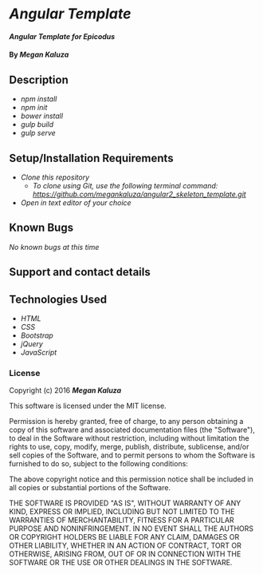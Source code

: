 # _Angular Template_

#### _Angular Template for Epicodus_

#### By _**Megan Kaluza**_

## Description

* _npm install_
* _npm init_
* _bower install_
* _gulp build_
* _gulp serve_


## Setup/Installation Requirements

* _Clone this repository_
    * _To clone using Git, use the following terminal command:_
    _https://github.com/megankaluza/angular2_skeleton_template.git_
* _Open in text editor of your choice_

## Known Bugs

_No known bugs at this time_

## Support and contact details

## Technologies Used

* _HTML_
* _CSS_
* _Bootstrap_
* _jQuery_
* _JavaScript_

### License

Copyright (c) 2016 **_Megan Kaluza_**

This software is licensed under the MIT license.

Permission is hereby granted, free of charge, to any person obtaining a copy of this software and associated documentation files (the "Software"), to deal in the Software without restriction, including without limitation the rights to use, copy, modify, merge, publish, distribute, sublicense, and/or sell copies of the Software, and to permit persons to whom the Software is furnished to do so, subject to the following conditions:

The above copyright notice and this permission notice shall be included in all copies or substantial portions of the Software.

THE SOFTWARE IS PROVIDED "AS IS", WITHOUT WARRANTY OF ANY KIND, EXPRESS OR IMPLIED, INCLUDING BUT NOT LIMITED TO THE WARRANTIES OF MERCHANTABILITY, FITNESS FOR A PARTICULAR PURPOSE AND NONINFRINGEMENT. IN NO EVENT SHALL THE AUTHORS OR COPYRIGHT HOLDERS BE LIABLE FOR ANY CLAIM, DAMAGES OR OTHER LIABILITY, WHETHER IN AN ACTION OF CONTRACT, TORT OR OTHERWISE, ARISING FROM, OUT OF OR IN CONNECTION WITH THE SOFTWARE OR THE USE OR OTHER DEALINGS IN THE SOFTWARE.
